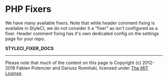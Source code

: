 # PHP Fixers

We have many available fixers. Note that while header comment fixing is available in StyleCI, we do not consider it a "fixer" as isn't configured as a fixer. Header comment fixing has it's own dedicated config on the settings page for your repo.

__STYLECI_FIXER_DOCS__

---

Please note that much of the content on this page is Copyright (c) 2012-2018 Fabien Potencier and Dariusz Rumiński, licensed under [The MIT License](https://github.com/FriendsOfPHP/PHP-CS-Fixer/blob/master/LICENSE).
